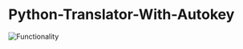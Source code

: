 # Python-Translator-With-Autokey

![Functionality](https://github.com/pefbrute/Python-Translator-With-Autokey/blob/main/How%20Does%20A%20Translator%20Work%20Using%20Python%3F.gif)

